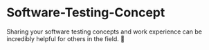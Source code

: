 # Software-Testing-Concept
Sharing your software testing concepts and work experience can be incredibly helpful for others in the field. 🌟
